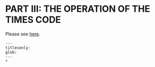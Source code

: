 # PART III: THE OPERATION OF THE TIMES CODE

Please see [here](https://github.com/etsap-TIMES/TIMES_Documentation/blob/master/Documentation_for_the_TIMES_Model-Part-III.pdf).


```{toctree}
---
titlesonly:
glob:
---
*
```